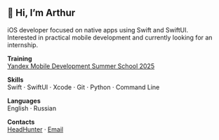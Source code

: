 ## 👋 Hi, I’m Arthur

iOS developer focused on native apps using Swift and SwiftUI.  
Interested in practical mobile development and currently looking for an internship.

**Training**  
[Yandex Mobile Development Summer School 2025](https://certify.s3.yandex.net/young-yandex/20e94181-2b81-4727-97ca-669faeef2eb3/e986e087-3229-418c-9742-420dc020930a.PDF)

**Skills**  
Swift · SwiftUI · Xcode · Git · Python · Command Line

**Languages**  
English · Russian

**Contacts**  
[HeadHunter](https://hh.ru/resume/d9575951ff0ea611590039ed1f5a536c574b32) · [Email](mailto:arthurgalustian@icloud.com)
